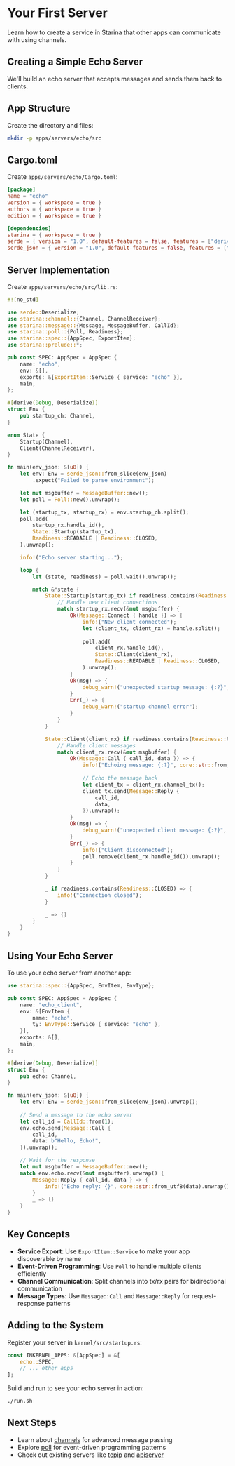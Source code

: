 # Your First Server

Learn how to create a service in Starina that other apps can communicate with using channels.

## Creating a Simple Echo Server

We'll build an echo server that accepts messages and sends them back to clients.

## App Structure

Create the directory and files:

```bash
mkdir -p apps/servers/echo/src
```

## Cargo.toml

Create `apps/servers/echo/Cargo.toml`:

```toml
[package]
name = "echo"
version = { workspace = true }
authors = { workspace = true }
edition = { workspace = true }

[dependencies]
starina = { workspace = true }
serde = { version = "1.0", default-features = false, features = ["derive"] }
serde_json = { version = "1.0", default-features = false, features = ["alloc"] }
```

## Server Implementation

Create `apps/servers/echo/src/lib.rs`:

```rust
#![no_std]

use serde::Deserialize;
use starina::channel::{Channel, ChannelReceiver};
use starina::message::{Message, MessageBuffer, CallId};
use starina::poll::{Poll, Readiness};
use starina::spec::{AppSpec, ExportItem};
use starina::prelude::*;

pub const SPEC: AppSpec = AppSpec {
    name: "echo",
    env: &[],
    exports: &[ExportItem::Service { service: "echo" }],
    main,
};

#[derive(Debug, Deserialize)]
struct Env {
    pub startup_ch: Channel,
}

enum State {
    Startup(Channel),
    Client(ChannelReceiver),
}

fn main(env_json: &[u8]) {
    let env: Env = serde_json::from_slice(env_json)
        .expect("Failed to parse environment");

    let mut msgbuffer = MessageBuffer::new();
    let poll = Poll::new().unwrap();

    let (startup_tx, startup_rx) = env.startup_ch.split();
    poll.add(
        startup_rx.handle_id(),
        State::Startup(startup_tx),
        Readiness::READABLE | Readiness::CLOSED,
    ).unwrap();

    info!("Echo server starting...");

    loop {
        let (state, readiness) = poll.wait().unwrap();

        match &*state {
            State::Startup(startup_tx) if readiness.contains(Readiness::READABLE) => {
                // Handle new client connections
                match startup_rx.recv(&mut msgbuffer) {
                    Ok(Message::Connect { handle }) => {
                        info!("New client connected");
                        let (client_tx, client_rx) = handle.split();
                        
                        poll.add(
                            client_rx.handle_id(),
                            State::Client(client_rx),
                            Readiness::READABLE | Readiness::CLOSED,
                        ).unwrap();
                    }
                    Ok(msg) => {
                        debug_warn!("unexpected startup message: {:?}", msg);
                    }
                    Err(_) => {
                        debug_warn!("startup channel error");
                    }
                }
            }

            State::Client(client_rx) if readiness.contains(Readiness::READABLE) => {
                // Handle client messages
                match client_rx.recv(&mut msgbuffer) {
                    Ok(Message::Call { call_id, data }) => {
                        info!("Echoing message: {:?}", core::str::from_utf8(data));
                        
                        // Echo the message back
                        let client_tx = client_rx.channel_tx();
                        client_tx.send(Message::Reply {
                            call_id,
                            data,
                        }).unwrap();
                    }
                    Ok(msg) => {
                        debug_warn!("unexpected client message: {:?}", msg);
                    }
                    Err(_) => {
                        info!("Client disconnected");
                        poll.remove(client_rx.handle_id()).unwrap();
                    }
                }
            }

            _ if readiness.contains(Readiness::CLOSED) => {
                info!("Connection closed");
            }

            _ => {}
        }
    }
}
```

## Using Your Echo Server

To use your echo server from another app:

```rust
use starina::spec::{AppSpec, EnvItem, EnvType};

pub const SPEC: AppSpec = AppSpec {
    name: "echo_client",
    env: &[EnvItem {
        name: "echo",
        ty: EnvType::Service { service: "echo" },
    }],
    exports: &[],
    main,
};

#[derive(Debug, Deserialize)]
struct Env {
    pub echo: Channel,
}

fn main(env_json: &[u8]) {
    let env: Env = serde_json::from_slice(env_json).unwrap();
    
    // Send a message to the echo server
    let call_id = CallId::from(1);
    env.echo.send(Message::Call {
        call_id,
        data: b"Hello, Echo!",
    }).unwrap();

    // Wait for the response
    let mut msgbuffer = MessageBuffer::new();
    match env.echo.recv(&mut msgbuffer).unwrap() {
        Message::Reply { call_id, data } => {
            info!("Echo reply: {}", core::str::from_utf8(data).unwrap());
        }
        _ => {}
    }
}
```

## Key Concepts

- **Service Export**: Use `ExportItem::Service` to make your app discoverable by name
- **Event-Driven Programming**: Use `Poll` to handle multiple clients efficiently  
- **Channel Communication**: Split channels into tx/rx pairs for bidirectional communication
- **Message Types**: Use `Message::Call` and `Message::Reply` for request-response patterns

## Adding to the System

Register your server in `kernel/src/startup.rs`:

```rust
const INKERNEL_APPS: &[AppSpec] = &[
    echo::SPEC,
    // ... other apps
];
```

Build and run to see your echo server in action:

```bash
./run.sh
```

## Next Steps

- Learn about [channels](/concepts/channel) for advanced message passing
- Explore [poll](/concepts/poll) for event-driven programming patterns
- Check out existing servers like [tcpip](/apps/tcpip) and [apiserver](/apps/apiserver)